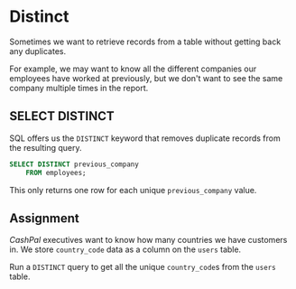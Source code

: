 # Distinct

Sometimes we want to retrieve records from a table without getting back any duplicates.

For example, we may want to know all the different companies our employees have worked at previously, but we don't want to see the same company multiple times in the report.

## SELECT DISTINCT

SQL offers us the `DISTINCT` keyword that removes duplicate records from the resulting query.

```SQL
SELECT DISTINCT previous_company
    FROM employees;
```

This only returns one row for each unique `previous_company` value.

## Assignment

*CashPal* executives want to know how many countries we have customers in. We store `country_code` data as a column on the `users` table.

Run a `DISTINCT` query to get all the unique `country_code`s from the `users` table.
